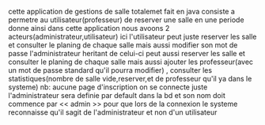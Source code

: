  cette application de gestions de  salle totalemet fait en java consiste a permetre au utilisateur(professeur) de reserver une salle en une periode donne
 ainsi dans cette application nous avoons 2 acteurs(administrateur,utilisateur)
 ici l'utilisateur peut juste reserver les salle et consulter le planing de chaque salle mais aussi modifier son mot de passe
 l'administrateur heritant de celui-ci peut aussi reserver les salle et consulter le planing de chaque salle mais aussi ajouter les professeur(avec un mot de passe standard
 qu'il pourra modifier) , consulter les statistiques(nombre de salle vide,reserver,et de professeur qu'il ya dans le systeme)
 nb: aucune page d'inscription on se connecte juste l'administrateur sera definie par default dans la bd et son nom doit commence par << admin >> pour que 
 lors de la connexion le systeme reconnaisse qu'il sagit de l'administrateur et non d'un utilisateur
